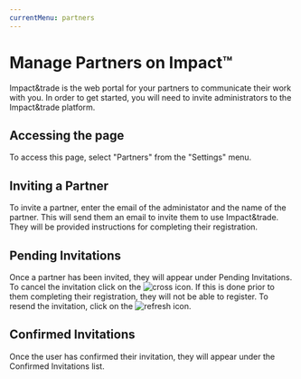 ```yaml
---
currentMenu: partners
---
```


# Manage Partners on Impact&trade;

Impact&trade is the web portal for your partners to communicate their work with you. In order to get started, you will need to invite administrators to the Impact&trade platform.

## Accessing the page

To access this page, select "Partners" from the "Settings" menu.

## Inviting a Partner

To invite a partner, enter the email of the administator and the name of the partner. This will send them an email to invite them to use Impact&trade. They will be provided instructions for completing their registration.

## Pending Invitations

Once a partner has been invited, they will appear under Pending Invitations. To cancel the invitation click on the ![cross icon](https://d3e1wbkfmk6n2w.cloudfront.net/fa/cross.png "Delete Icon"). If this is done prior to them completing their registration, they will not be able to register. To resend the invitation, click on the ![refresh icon](https://d3e1wbkfmk6n2w.cloudfront.net/fa/refresh.png "Resend Icon").

## Confirmed Invitations

Once the user has confirmed their invitation, they will appear under the Confirmed Invitations list.